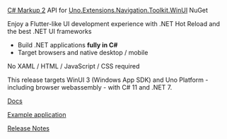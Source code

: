 ﻿[C# Markup 2](https://github.com/VincentH-Net/CSharpForMarkup) API for [Uno.Extensions.Navigation.Toolkit.WinUI](https://www.nuget.org/packages/Uno.Extensions.Navigation.Toolkit.WinUI) NuGet

Enjoy a Flutter-like UI development experience with .NET Hot Reload and the best .NET UI frameworks
- Build .NET applications **fully in C#**<br />
- Target browsers and native desktop / mobile<br />

No XAML / HTML / JavaScript / CSS required

This release targets WinUI 3 (Windows App SDK) and Uno Platform - including browser webassembly - with C# 11 and .NET 7.

[Docs](https://github.com/VincentH-Net/CSharpForMarkup#readme)

[Example application](https://github.com/VincentH-Net/CSharpForMarkup/tree/master/src/CSharpMarkup.WinUI.Examples)

[Release Notes](https://github.com/VincentH-Net/CSharpForMarkup/releases/tag/__CSharpMarkupReleaseTag__)